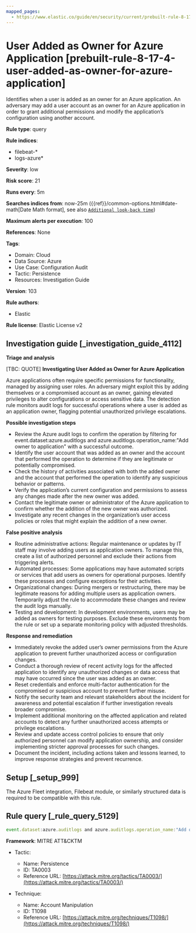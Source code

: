 ```yaml
---
mapped_pages:
  - https://www.elastic.co/guide/en/security/current/prebuilt-rule-8-17-4-user-added-as-owner-for-azure-application.html
---
```


# User Added as Owner for Azure Application [prebuilt-rule-8-17-4-user-added-as-owner-for-azure-application]

Identifies when a user is added as an owner for an Azure application. An adversary may add a user account as an owner for an Azure application in order to grant additional permissions and modify the application’s configuration using another account.

**Rule type**: query

**Rule indices**:

* filebeat-*
* logs-azure*

**Severity**: low

**Risk score**: 21

**Runs every**: 5m

**Searches indices from**: now-25m ({{ref}}/common-options.html#date-math[Date Math format], see also [`Additional look-back time`](docs-content://solutions/security/detect-and-alert/create-detection-rule.md#rule-schedule))

**Maximum alerts per execution**: 100

**References**: None

**Tags**:

* Domain: Cloud
* Data Source: Azure
* Use Case: Configuration Audit
* Tactic: Persistence
* Resources: Investigation Guide

**Version**: 103

**Rule authors**:

* Elastic

**Rule license**: Elastic License v2

## Investigation guide [_investigation_guide_4112]

**Triage and analysis**

[TBC: QUOTE]
**Investigating User Added as Owner for Azure Application**

Azure applications often require specific permissions for functionality, managed by assigning user roles. An adversary might exploit this by adding themselves or a compromised account as an owner, gaining elevated privileges to alter configurations or access sensitive data. The detection rule monitors audit logs for successful operations where a user is added as an application owner, flagging potential unauthorized privilege escalations.

**Possible investigation steps**

* Review the Azure audit logs to confirm the operation by filtering for event.dataset:azure.auditlogs and azure.auditlogs.operation_name:"Add owner to application" with a successful outcome.
* Identify the user account that was added as an owner and the account that performed the operation to determine if they are legitimate or potentially compromised.
* Check the history of activities associated with both the added owner and the account that performed the operation to identify any suspicious behavior or patterns.
* Verify the application’s current configuration and permissions to assess any changes made after the new owner was added.
* Contact the legitimate owner or administrator of the Azure application to confirm whether the addition of the new owner was authorized.
* Investigate any recent changes in the organization’s user access policies or roles that might explain the addition of a new owner.

**False positive analysis**

* Routine administrative actions: Regular maintenance or updates by IT staff may involve adding users as application owners. To manage this, create a list of authorized personnel and exclude their actions from triggering alerts.
* Automated processes: Some applications may have automated scripts or services that add users as owners for operational purposes. Identify these processes and configure exceptions for their activities.
* Organizational changes: During mergers or restructuring, there may be legitimate reasons for adding multiple users as application owners. Temporarily adjust the rule to accommodate these changes and review the audit logs manually.
* Testing and development: In development environments, users may be added as owners for testing purposes. Exclude these environments from the rule or set up a separate monitoring policy with adjusted thresholds.

**Response and remediation**

* Immediately revoke the added user’s owner permissions from the Azure application to prevent further unauthorized access or configuration changes.
* Conduct a thorough review of recent activity logs for the affected application to identify any unauthorized changes or data access that may have occurred since the user was added as an owner.
* Reset credentials and enforce multi-factor authentication for the compromised or suspicious account to prevent further misuse.
* Notify the security team and relevant stakeholders about the incident for awareness and potential escalation if further investigation reveals broader compromise.
* Implement additional monitoring on the affected application and related accounts to detect any further unauthorized access attempts or privilege escalations.
* Review and update access control policies to ensure that only authorized personnel can modify application ownership, and consider implementing stricter approval processes for such changes.
* Document the incident, including actions taken and lessons learned, to improve response strategies and prevent recurrence.


## Setup [_setup_999]

The Azure Fleet integration, Filebeat module, or similarly structured data is required to be compatible with this rule.


## Rule query [_rule_query_5129]

```js
event.dataset:azure.auditlogs and azure.auditlogs.operation_name:"Add owner to application" and event.outcome:(Success or success)
```

**Framework**: MITRE ATT&CKTM

* Tactic:

    * Name: Persistence
    * ID: TA0003
    * Reference URL: [https://attack.mitre.org/tactics/TA0003/](https://attack.mitre.org/tactics/TA0003/)

* Technique:

    * Name: Account Manipulation
    * ID: T1098
    * Reference URL: [https://attack.mitre.org/techniques/T1098/](https://attack.mitre.org/techniques/T1098/)



